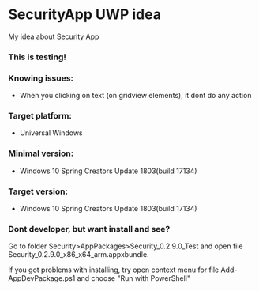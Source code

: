 # SecurityApp UWP idea
My idea about  Security App

### This is testing!

### Knowing issues:
- When you clicking on text (on gridview elements), it dont do any action

### Target platform:
- Universal Windows

### Minimal version:
- Windows 10 Spring Creators Update 1803(build 17134)

### Target version:
- Windows 10 Spring Creators Update 1803(build 17134)

### Dont developer, but want install and see?
Go to folder Security>AppPackages>Security_0.2.9.0_Test and open file Security_0.2.9.0_x86_x64_arm.appxbundle.

If you got problems with installing, try open context menu for file Add-AppDevPackage.ps1 and choose "Run with PowerShell"
